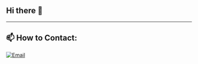 ## Hi there 👋
-----
## 📫 How to Contact:
[![Email](https://img.shields.io/badge/email-yourname%40example.com-D14836?style=flat-square&logo=gmail&logoColor=white)](mailto:aaronguitarnoob90425@gmail.com)
